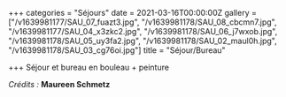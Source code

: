 +++
categories = "Séjours"
date = 2021-03-16T00:00:00Z
gallery = ["/v1639981177/SAU_07_fuazt3.jpg", "/v1639981178/SAU_08_cbcmn7.jpg", "/v1639981177/SAU_04_x3zkc2.jpg", "/v1639981178/SAU_06_j7wxob.jpg", "/v1639981178/SAU_05_uy3fa2.jpg", "/v1639981178/SAU_02_maul0h.jpg", "/v1639981178/SAU_03_cg76oi.jpg"]
title = "Séjour/Bureau"

+++
Séjour et bureau en bouleau + peinture

_Crédits :_ **Maureen Schmetz**